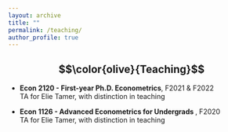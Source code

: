 ```yaml
---
layout: archive
title: ""
permalink: /teaching/
author_profile: true
---
```


## $$\color{olive}{Teaching}$$ 

* <strong> Econ 2120 - First-year Ph.D. Econometrics</strong>, F2021 & F2022\
  TA for Elie Tamer, with distinction in teaching

* <strong>Econ 1126 - Advanced Econometrics for Undergrads </strong>, F2020\
  TA for Elie Tamer, with distinction in teaching
